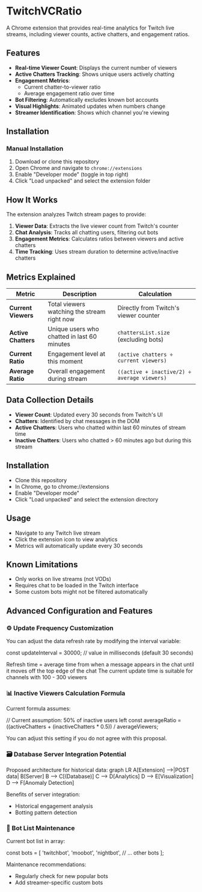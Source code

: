 # TwitchVCRatio
A Chrome extension that provides real-time analytics for Twitch live streams, including viewer counts, active chatters, and engagement ratios.

## Features

- **Real-time Viewer Count**: Displays the current number of viewers
- **Active Chatters Tracking**: Shows unique users actively chatting
- **Engagement Metrics**:
  - Current chatter-to-viewer ratio
  - Average engagement ratio over time
- **Bot Filtering**: Automatically excludes known bot accounts
- **Visual Highlights**: Animated updates when numbers change
- **Streamer Identification**: Shows which channel you're viewing

## Installation

### Manual Installation
1. Download or clone this repository
2. Open Chrome and navigate to `chrome://extensions`
3. Enable "Developer mode" (toggle in top right)
4. Click "Load unpacked" and select the extension folder

## How It Works

The extension analyzes Twitch stream pages to provide:

1. **Viewer Data**: Extracts the live viewer count from Twitch's counter
2. **Chat Analysis**: Tracks all chatting users, filtering out bots
3. **Engagement Metrics**: Calculates ratios between viewers and active chatters
4. **Time Tracking**: Uses stream duration to determine active/inactive chatters

## Metrics Explained

| Metric | Description | Calculation |
|--------|-------------|-------------|
| **Current Viewers** | Total viewers watching the stream right now | Directly from Twitch's viewer counter |
| **Active Chatters** | Unique users who chatted in last 60 minutes | `chattersList.size` (excluding bots) |
| **Current Ratio** | Engagement level at this moment | `(active chatters ÷ current viewers)` |
| **Average Ratio** | Overall engagement during stream | `((active + inactive/2) ÷ average viewers)` |

## Data Collection Details

- **Viewer Count**: Updated every 30 seconds from Twitch's UI
- **Chatters**: Identified by chat messages in the DOM
- **Active Chatters**: Users who chatted within last 60 minutes of stream time
- **Inactive Chatters**: Users who chatted > 60 minutes ago but during this stream

## Installation

- Clone this repository
- In Chrome, go to chrome://extensions
- Enable "Developer mode"
- Click "Load unpacked" and select the extension directory

## Usage

- Navigate to any Twitch live stream
- Click the extension icon to view analytics
- Metrics will automatically update every 30 seconds

## Known Limitations

- Only works on live streams (not VODs)
- Requires chat to be loaded in the Twitch interface
- Some custom bots might not be filtered automatically

## Advanced Configuration and Features

### ⚙️ Update Frequency Customization

You can adjust the data refresh rate by modifying the interval variable:

const updateInterval = 30000; // value in milliseconds (default 30 seconds)

Refresh time = average time from when a message appears in the chat until it moves off the top edge of the chat
The current update time is suitable for channels with 100 - 300 viewers
  

### 📊 Inactive Viewers Calculation Formula

Current formula assumes:

// Current assumption: 50% of inactive users left
const averageRatio = ((activeChatters + (inactiveChatters * 0.5)) / averageViewers;

You can adjust this setting if you do not agree with this proposal.


### 🗃️ Database Server Integration Potential
Proposed architecture for historical data:
graph LR
    A[Extension] -->|POST data| B[Server]
    B --> C[(Database)]
    C --> D[Analytics]
    D --> E[Visualization]
    D --> F[Anomaly Detection]
	
Benefits of server integration:

- Historical engagement analysis
- Botting pattern detection


### 🤖 Bot List Maintenance
Current bot list in array:

const bots = [
  'twitchbot',
  'moobot',
  'nightbot',
  // ... other bots
];

Maintenance recommendations:

- Regularly check for new popular bots
- Add streamer-specific custom bots
